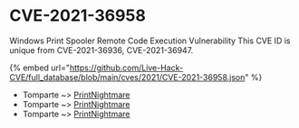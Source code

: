 # CVE-2021-36958

Windows Print Spooler Remote Code Execution Vulnerability This CVE ID is unique from CVE-2021-36936, CVE-2021-36947.

{% embed url="https://github.com/Live-Hack-CVE/full_database/blob/main/cves/2021/CVE-2021-36958.json" %}


* Tomparte ~> [PrintNightmare](https://www.alice-snow.ru/2021/database/cve-2021-36958/printnightmare-tomparte)
* Tomparte ~> [PrintNightmare](https://www.alice-snow.ru/2021/database/cve-2021-36958/printnightmare-tomparte)
* Tomparte ~> [PrintNightmare](https://www.alice-snow.ru/2021/database/cve-2021-36958/printnightmare-tomparte)